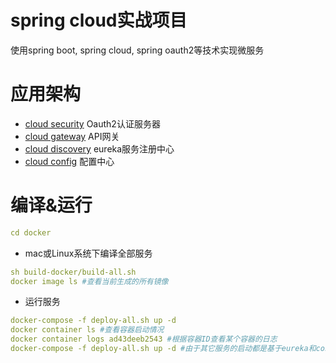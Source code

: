 # spring cloud实战项目
使用spring boot, spring cloud, spring oauth2等技术实现微服务

# 应用架构
* [cloud security](https://github.com/szmengran/cloud/tree/master/cloud-security) Oauth2认证服务器
* [cloud gateway](https://github.com/szmengran/cloud/tree/master/cloud-gateway) API网关
* [cloud discovery](https://github.com/szmengran/cloud/tree/master/cloud-discovery) eureka服务注册中心
* [cloud config](https://github.com/szmengran/cloud/tree/master/cloud-config) 配置中心

# 编译&运行

```yml
cd docker
```

* mac或Linux系统下编译全部服务

```yml
sh build-docker/build-all.sh
docker image ls #查看当前生成的所有镜像
```
* 运行服务

```yml
docker-compose -f deploy-all.sh up -d
docker container ls #查看容器启动情况
docker container logs ad43deeb2543 #根据容器ID查看某个容器的日志
docker-compose -f deploy-all.sh up -d #由于其它服务的启动都是基于eureka和config服务，所以需要再执行一下该命令才能启动其它服务
```

  
